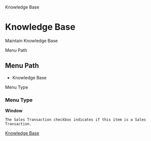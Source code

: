 
Knowledge Base
# Knowledge Base


Maintain Knowledge Base

Menu Path
## Menu Path



- Knowledge Base

Menu Type
### Menu Type

**Window**

```
The Sales Transaction checkbox indicates if this item is a Sales Transaction.
```

[Knowledge Base](../../functional-guide/window/window-knowledge-base.md)